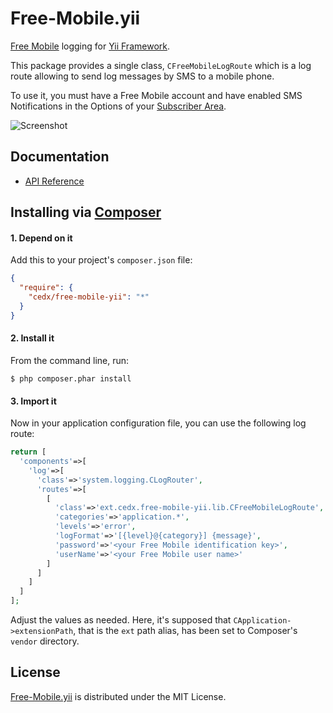 # Free-Mobile.yii
[Free Mobile](http://mobile.free.fr) logging for [Yii Framework](http://www.yiiframework.com).

This package provides a single class, `CFreeMobileLogRoute`
which is a log route allowing to send log messages by SMS to a mobile phone.

To use it, you must have a Free Mobile account and have enabled SMS Notifications
in the Options of your [Subscriber Area](https://mobile.free.fr/moncompte).

![Screenshot](http://dev.belin.io/free-mobile.yii/img/screenshot.jpg)

## Documentation
- [API Reference](http://dev.belin.io/free-mobile.yii/api)

## Installing via [Composer](https://getcomposer.org)

#### 1. Depend on it
Add this to your project's `composer.json` file:

```json
{
  "require": {
    "cedx/free-mobile-yii": "*"
  }
}
```

#### 2. Install it
From the command line, run:

```shell
$ php composer.phar install
```

#### 3. Import it
Now in your application configuration file, you can use the following log route:

```php
return [
  'components'=>[
    'log'=>[
      'class'=>'system.logging.CLogRouter',
      'routes'=>[
        [
          'class'=>'ext.cedx.free-mobile-yii.lib.CFreeMobileLogRoute',
          'categories'=>'application.*',
          'levels'=>'error',
          'logFormat'=>'[{level}@{category}] {message}',
          'password'=>'<your Free Mobile identification key>',
          'userName'=>'<your Free Mobile user name>'
        ]
      ]
    ]
  ]
];
```

Adjust the values as needed. Here, it's supposed that `CApplication->extensionPath`,
that is the `ext` path alias, has been set to Composer's `vendor` directory.

## License
[Free-Mobile.yii](https://packagist.org/packages/cedx/free-mobile-yii) is distributed under the MIT License.
